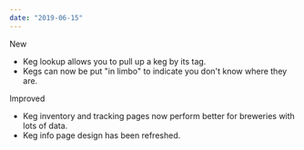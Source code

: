 ```yaml
---
date: "2019-06-15"
---
```


New
- Keg lookup allows you to pull up a keg by its tag.
- Kegs can now be put "in limbo" to indicate you don't know where they are.

Improved
- Keg inventory and tracking pages now perform better for breweries with lots of data.
- Keg info page design has been refreshed.

